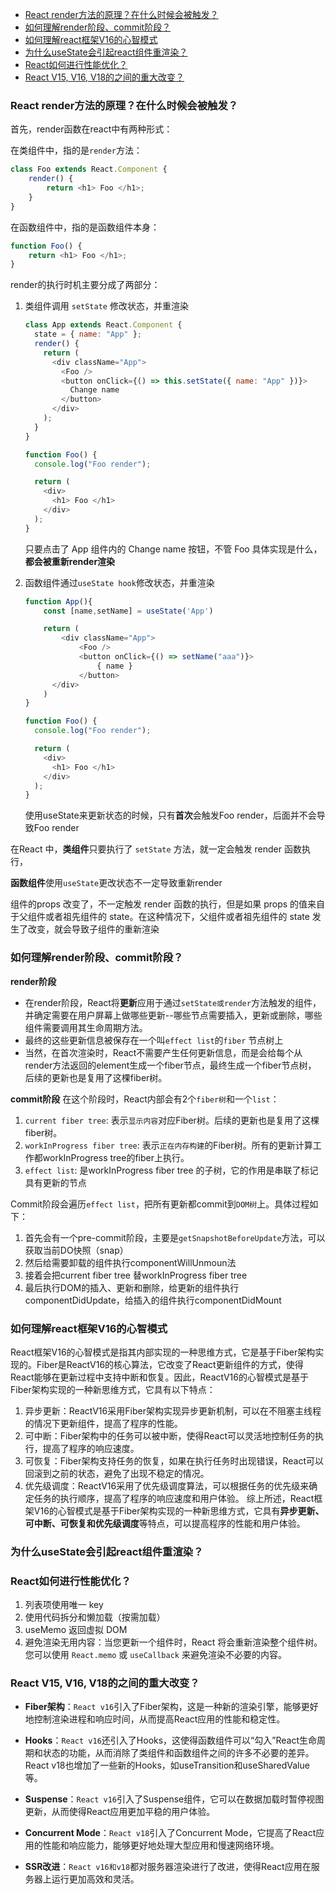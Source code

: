 - [React render方法的原理？在什么时候会被触发？](#react-render方法的原理在什么时候会被触发)
- [如何理解render阶段、commit阶段？](#如何理解render阶段commit阶段)
- [如何理解react框架V16的心智模式](#如何理解react框架v16的心智模式)
- [为什么useState会引起react组件重渲染？](#为什么usestate会引起react组件重渲染)
- [React如何进行性能优化？](#react如何进行性能优化)
- [React V15, V16, V18的之间的重大改变？](#react-v15-v16-v18的之间的重大改变)


### React render方法的原理？在什么时候会被触发？

首先，render函数在react中有两种形式：

在类组件中，指的是`render`方法：

```js
class Foo extends React.Component {
    render() {
        return <h1> Foo </h1>;
    }
}
```

在函数组件中，指的是函数组件本身：

```js
function Foo() {
    return <h1> Foo </h1>;
}
```

render的执行时机主要分成了两部分：

1. 类组件调用 `setState` 修改状态，并重渲染
   
   ```js
   class App extends React.Component {
     state = { name: "App" };
     render() {
       return (
         <div className="App">
           <Foo />
           <button onClick={() => this.setState({ name: "App" })}>
             Change name
           </button>
         </div>
       );
     }
   }   

   function Foo() {
     console.log("Foo render");   

     return (
       <div>
         <h1> Foo </h1>
       </div>
     );
   }
   ```

   只要点击了 App 组件内的 Change name 按钮，不管 Foo 具体实现是什么，**都会被重新render渲染**
2. 函数组件通过`useState hook`修改状态，并重渲染

   ```js
   function App(){
       const [name,setName] = useState('App')
   
       return (
           <div className="App">
               <Foo />
               <button onClick={() => setName("aaa")}>
                   { name }
               </button>
         </div>
       )
   }
   
   function Foo() {
     console.log("Foo render");
   
     return (
       <div>
         <h1> Foo </h1>
       </div>
     );
   }
   ```

   使用useState来更新状态的时候，只有**首次**会触发Foo render，后面并不会导致Foo render

在React 中，**类组件**只要执行了 `setState` 方法，就一定会触发 render 函数执行，

**函数组件**使用`useState`更改状态不一定导致重新render

组件的props 改变了，不一定触发 render 函数的执行，但是如果 props 的值来自于父组件或者祖先组件的 state。在这种情况下，父组件或者祖先组件的 state 发生了改变，就会导致子组件的重新渲染

### 如何理解render阶段、commit阶段？

**render阶段**

- 在render阶段，React将**更新**应用于通过`setState或render`方法触发的组件，并确定需要在用户屏幕上做哪些更新--哪些节点需要插入，更新或删除，哪些组件需要调用其生命周期方法。
- 最终的这些更新信息被保存在一个叫`effect list`的`fiber` 节点树上
- 当然，在首次渲染时，React不需要产生任何更新信息，而是会给每个从render方法返回的element生成一个fiber节点，最终生成一个fiber节点树， 后续的更新也是复用了这棵fiber树。

**commit阶段**
在这个阶段时，React内部会有2个`fiber树`和一个`list`：

  1. `current fiber tree`: 表示`显示内容`对应Fiber树。后续的更新也是复用了这棵fiber树。
  2. `workInProgress fiber tree`: 表示`正在内存构建`的Fiber树。所有的更新计算工作都workInProgress tree的fiber上执行。
  3. `effect list`: 是workInProgress fiber tree 的子树，它的作用是串联了标记具有更新的节点

Commit阶段会遍历`effect list`，把所有更新都commit到`DOM树`上。具体过程如下：

1. 首先会有一个pre-commit阶段，主要是`getSnapshotBeforeUpdate`方法，可以获取当前DO快照（snap）
2. 然后给需要卸载的组件执行componentWillUnmoun法
3. 接着会把current fiber tree 替workInProgress fiber tree
4. 最后执行DOM的插入、更新和删除，给更新的组件执行componentDidUpdate，给插入的组件执行componentDidMount
   
### 如何理解react框架V16的心智模式

React框架V16的心智模式是指其内部实现的一种思维方式，它是基于Fiber架构实现的。Fiber是ReactV16的核心算法，它改变了React更新组件的方式，使得React能够在更新过程中支持中断和恢复。因此，ReactV16的心智模式是基于Fiber架构实现的一种新思维方式，它具有以下特点：

1. 异步更新：ReactV16采用Fiber架构实现异步更新机制，可以在不阻塞主线程的情况下更新组件，提高了程序的性能。
2. 可中断：Fiber架构中的任务可以被中断，使得React可以灵活地控制任务的执行，提高了程序的响应速度。
3. 可恢复：Fiber架构支持任务的恢复，如果在执行任务时出现错误，React可以回滚到之前的状态，避免了出现不稳定的情况。
4. 优先级调度：ReactV16采用了优先级调度算法，可以根据任务的优先级来确定任务的执行顺序，提高了程序的响应速度和用户体验。
综上所述，React框架V16的心智模式是基于Fiber架构实现的一种新思维方式，它具有**异步更新、可中断、可恢复和优先级调度**等特点，可以提高程序的性能和用户体验。

### 为什么useState会引起react组件重渲染？

### React如何进行性能优化？

1. 列表项使用唯一 key
2. 使用代码拆分和懒加载（按需加载）
3. useMemo 返回虚拟 DOM
4. 避免渲染无用内容：当您更新一个组件时，React 将会重新渲染整个组件树。您可以使用 `React.memo` 或 `useCallback` 来避免渲染不必要的内容。

### React V15, V16, V18的之间的重大改变？

- **Fiber架构**：`React v16`引入了Fiber架构，这是一种新的渲染引擎，能够更好地控制渲染进程和响应时间，从而提高React应用的性能和稳定性。

- **Hooks**：`React v16`还引入了Hooks，这使得函数组件可以“勾入”React生命周期和状态的功能，从而消除了类组件和函数组件之间的许多不必要的差异。React v18也增加了一些新的Hooks，如useTransition和useSharedValue等。

- **Suspense**：`React v16`引入了Suspense组件，它可以在数据加载时暂停视图更新，从而使得React应用更加平稳的用户体验。

- **Concurrent Mode**：`React v18`引入了Concurrent Mode，它提高了React应用的性能和响应能力，能够更好地处理大型应用和慢速网络环境。

- **SSR改进**：`React v16和v18`都对服务器渲染进行了改进，使得React应用在服务器上运行更加高效和灵活。
